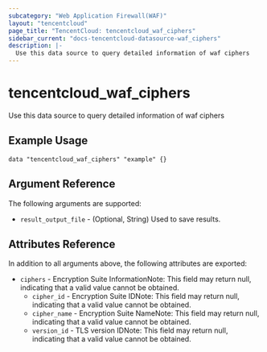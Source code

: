 ```yaml
---
subcategory: "Web Application Firewall(WAF)"
layout: "tencentcloud"
page_title: "TencentCloud: tencentcloud_waf_ciphers"
sidebar_current: "docs-tencentcloud-datasource-waf_ciphers"
description: |-
  Use this data source to query detailed information of waf ciphers
---
```


# tencentcloud_waf_ciphers

Use this data source to query detailed information of waf ciphers

## Example Usage

```hcl
data "tencentcloud_waf_ciphers" "example" {}
```

## Argument Reference

The following arguments are supported:

* `result_output_file` - (Optional, String) Used to save results.

## Attributes Reference

In addition to all arguments above, the following attributes are exported:

* `ciphers` - Encryption Suite InformationNote: This field may return null, indicating that a valid value cannot be obtained.
  * `cipher_id` - Encryption Suite IDNote: This field may return null, indicating that a valid value cannot be obtained.
  * `cipher_name` - Encryption Suite NameNote: This field may return null, indicating that a valid value cannot be obtained.
  * `version_id` - TLS version IDNote: This field may return null, indicating that a valid value cannot be obtained.



